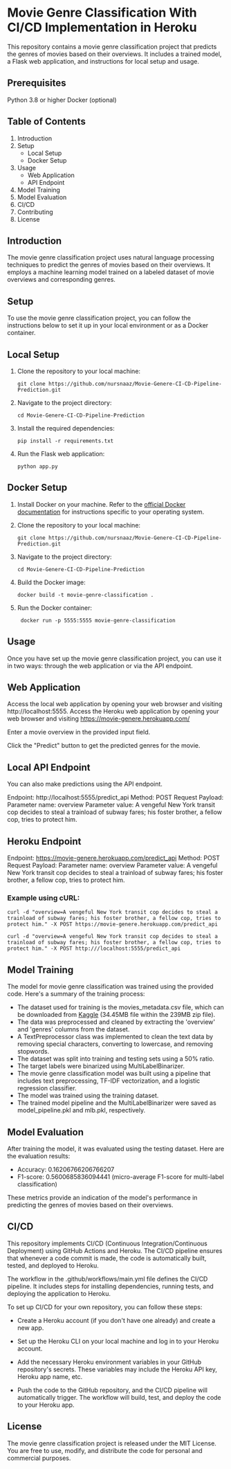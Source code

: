 # Movie Genre Classification With CI/CD Implementation in Heroku

This repository contains a movie genre classification project that predicts the genres of movies based on their overviews. It includes a trained model, a Flask web application, and instructions for local setup and usage.

## Prerequisites
Python 3.8 or higher
Docker (optional)

## Table of Contents

1. Introduction
2. Setup
   * Local Setup
   * Docker Setup
3. Usage
    * Web Application
    * API Endpoint
4. Model Training
5. Model Evaluation
6. CI/CD
7. Contributing
8. License


## Introduction
The movie genre classification project uses natural language processing techniques to predict the genres of movies based on their overviews. It employs a machine learning model trained on a labeled dataset of movie overviews and corresponding genres.

## Setup
To use the movie genre classification project, you can follow the instructions below to set it up in your local environment or as a Docker container.

## Local Setup
1. Clone the repository to your local machine:
    
    ``` git clone https://github.com/nursnaaz/Movie-Genere-CI-CD-Pipeline-Prediction.git ```

2. Navigate to the project directory:

    ```cd Movie-Genere-CI-CD-Pipeline-Prediction```

3. Install the required dependencies:

    ```pip install -r requirements.txt```

4. Run the Flask web application:

    ```python app.py```
    
    
 ## Docker Setup
 
 1. Install Docker on your machine. Refer to the [official Docker documentation](https://docs.docker.com/get-docker/) for instructions specific to your operating system.
 2. Clone the repository to your local machine:

    ``` git clone https://github.com/nursnaaz/Movie-Genere-CI-CD-Pipeline-Prediction.git ```
    
 3. Navigate to the project directory:

    ```cd Movie-Genere-CI-CD-Pipeline-Prediction```
    
 4. Build the Docker image:

    ``` docker build -t movie-genre-classification . ```

5. Run the Docker container:

    ```  docker run -p 5555:5555 movie-genre-classification ```


## Usage

Once you have set up the movie genre classification project, you can use it in two ways: through the web application or via the API endpoint.

## Web Application
Access the local web application by opening your web browser and visiting http://localhost:5555.
Access the Heroku web application by opening your web browser and visiting https://movie-genere.herokuapp.com/

Enter a movie overview in the provided input field.

Click the "Predict" button to get the predicted genres for the movie.

## Local API Endpoint
You can also make predictions using the API endpoint.

Endpoint: http://localhost:5555/predict_api
Method: POST
Request Payload:
Parameter name: overview
Parameter value: A vengeful New York transit cop decides to steal a trainload of subway fares; his foster brother, a fellow cop, tries to protect him.

## Heroku Endpoint
Endpoint: https://movie-genere.herokuapp.com/predict_api
Method: POST
Request Payload:
Parameter name: overview
Parameter value: A vengeful New York transit cop decides to steal a trainload of subway fares; his foster brother, a fellow cop, tries to protect him.

### Example using cURL:

```curl -d "overview=A vengeful New York transit cop decides to steal a trainload of subway fares; his foster brother, a fellow cop, tries to protect him." -X POST https://movie-genere.herokuapp.com/predict_api```

``` curl -d "overview=A vengeful New York transit cop decides to steal a trainload of subway fares; his foster brother, a fellow cop, tries to protect him." -X POST http:///localhost:5555/predict_api ```

 
## Model Training

The model for movie genre classification was trained using the provided code. Here's a summary of the training process:

* The dataset used for training is the movies_metadata.csv file, which can be downloaded from [Kaggle](https://www.kaggle.com/datasets/rounakbanik/the-movies-dataset?select=movies_metadata.csv) (34.45MB file within the 239MB zip file).
* The data was preprocessed and cleaned by extracting the 'overview' and 'genres' columns from the dataset.
* A TextPreprocessor class was implemented to clean the text data by removing special characters, converting to lowercase, and removing stopwords.
* The dataset was split into training and testing sets using a 50% ratio.
* The target labels were binarized using MultiLabelBinarizer.
* The movie genre classification model was built using a pipeline that includes text preprocessing, TF-IDF vectorization, and a logistic regression classifier.
* The model was trained using the training dataset.
* The trained model pipeline and the MultiLabelBinarizer were saved as model_pipeline.pkl and mlb.pkl, respectively.


## Model Evaluation

After training the model, it was evaluated using the testing dataset. Here are the evaluation results:

* Accuracy: 0.16206766206766207
* F1-score: 0.5600685836094441 (micro-average F1-score for multi-label classification)

These metrics provide an indication of the model's performance in predicting the genres of movies based on their overviews.

## CI/CD
This repository implements CI/CD (Continuous Integration/Continuous Deployment) using GitHub Actions and Heroku. The CI/CD pipeline ensures that whenever a code commit is made, the code is automatically built, tested, and deployed to Heroku.

The workflow in the .github/workflows/main.yml file defines the CI/CD pipeline. It includes steps for installing dependencies, running tests, and deploying the application to Heroku.

To set up CI/CD for your own repository, you can follow these steps:

* Create a Heroku account (if you don't have one already) and create a new app.

* Set up the Heroku CLI on your local machine and log in to your Heroku account.

* Add the necessary Heroku environment variables in your GitHub repository's secrets. These variables may include the Heroku API key, Heroku app name, etc.

* Push the code to the GitHub repository, and the CI/CD pipeline will automatically trigger. The workflow will build, test, and deploy the code to your Heroku app.


## License
The movie genre classification project is released under the MIT License. You are free to use, modify, and distribute the code for personal and commercial purposes.



